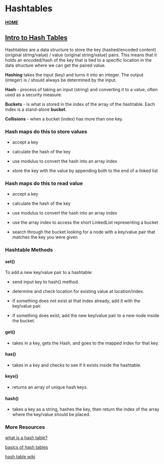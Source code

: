 # Hashtables

#### [HOME](https://cesarderio.github.io/reading-notes/)

## [Intro to Hash Tables](https://codefellows.github.io/common_curriculum/data_structures_and_algorithms/Code_401/class-30/resources/Hashtables.html)

Hashtables are a data structure to store the key (hashed/encoded content)(original string/value) / value (original string/value) pairs. This means that it holds an encoded/hash of the key that is tied to a specific location in the data structure where we can get the paired value.

**Hashing** takes the input (key) and turns it into an integer. The output (integer) is / should always be determined by the input.

**Hash** - process of taking an input (string) and converting it to a value, often used as a security measure.

**Buckets** - is what is stored in the index of the array of the hashtable. Each index is a stand-alone **bucket**.

**Collisions** - when a bucket (index) has more than one key.

### Hash maps do this to store values

* accept a key

* calculate the hash of the key

* use modulus to convert the hash into an array index

* store the key with the value by appending both to the end of a linked list

### Hash maps do this to read value

* accept a key

* calculate the hash of the key

* use modulus to convert the hash into an array index

* use the array index to access the short LinkedList representing a bucket

* search through the bucket looking for a node with a key/value pair that matches the key you were given

### Hashtable Methods

#### **set()**

To add a new key/value pair to a hashtable:

* send input key to hash() method.

* determine and check location for existing value at location/index.

* If something does not exist at that index already, add it with the key/value pair.

* If something does exist, add the new key/value pair to a new node inside the bucket.

#### **get()**

* takes in a key, gets the Hash, and goes to the mapped index for that key.

#### **has()**

* takes in a key and checks to see if it exists inside the hashtable.

#### **keys()**

* returns an array of unique hash keys.

#### **hash()**

* takes a key as a string, hashes the key, then return the index of the array where the key/value should be placed.

### More Resources

[what is a hash table?](https://www.youtube.com/watch?v=MfhjkfocRR0)

[basics of hash tables](https://www.hackerearth.com/practice/data-structures/hash-tables/basics-of-hash-tables/tutorial/)

[hash table wiki](https://en.wikipedia.org/wiki/Hash_table)
